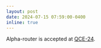 ```yaml
---
layout: post
date: 2024-07-15 07:59:00-0400
inline: true
---
```


Alpha-router is accepted at [QCE-24](https://qce.quantum.ieee.org/2024/).
